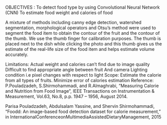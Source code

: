 OBJECTIVES :
To detect food type by using Convolutional Neural Network (CNN)
To estimate food weight and calories of food


A mixture of methods including
canny edge detection, 
watershed segmentation, 
morphological operators and Otsu’s method 
were used to segment the food item to obtain the contour of the fruit and the contour of the thumb. 
We use the thumb finger for calibration purposes. 
The thumb is placed next to the dish while clicking the photo and this thumb gives us the estimate of the real-life size of the food item and 
helps estimate volume accurately.

Limitations:
Actual weight and calories can’t find due to image quality
Difficult to find appropriate angle between fruit And camera
Lighting condition i.e pixel changes with respect to light
Scope:
Estimate the calorie from all types of fruits.
Minimize error of calories estimation
Reference:
P.Pouladzadeh, S.Shirmohammadi, and R.Almaghrabi, “Measuring Calorie and Nutrition from Food Image”, IEEE Transactions on Instrumentation & Measurement, Vol.63, No.8, p.p. 1947 – 1956, August 2014.

Parisa Pouladzadeh, Abdulsalam Yassine, and Shervin Shirmohammadi, “Foodd: An image-based food detection dataset for calorie measurement,” in InternationalConferenceonMultimediaAssistedDietaryManagement, 2015




